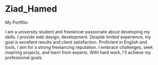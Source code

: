 # Ziad_Hamed
My Portfilio

I am a university student and freelancer passionate about developing my skills. I provide web design, development. Despite limited experience, my goal is excellent results and client satisfaction. Proficient in English and tools, I aim for a strong freelancing reputation. I embrace challenges, seek inspiring projects, and learn from experts. With hard work, I'll achieve my professional goals.
